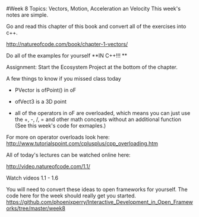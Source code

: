 #Week 8
Topics: 
Vectors, Motion, Acceleration an Velocity 
This week's notes are simple. 

Go and read this chapter of this book and convert all of the exercises into c++.

<http://natureofcode.com/book/chapter-1-vectors/>

Do all of the examples for yourself **IN C++!!! **
 
Assignment: Start the Ecosystem Project at the bottom of the chapter. 

A few things to know if you missed class today 

* PVector is ofPoint() in oF 

* ofVect3 is a 3D point 

* all of the operators in oF are overloaded, which means you can just use the +, -, /, = and other math concepts without an additional function (See this week's code for exmaples.) 

For more on operator overloads look here: 
<http://www.tutorialspoint.com/cplusplus/cpp_overloading.htm>


All of today's lectures can be watched online here: 

<http://video.natureofcode.com/1.1/> 

Watch videos 1.1 - 1.6

You will need to convert these ideas to open frameworks for yourself.  The code here for the week should really get you started. 
<https://github.com/phoenixperry/Interactive_Development_in_Open_Frameworks/tree/master/week8>

